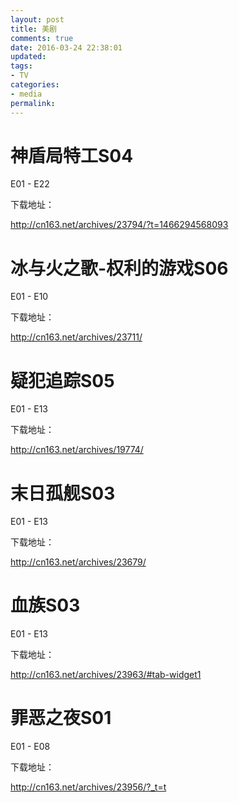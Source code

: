 ```yaml
---
layout: post
title: 美剧
comments: true
date: 2016-03-24 22:38:01
updated:
tags:
- TV
categories:
- media
permalink:
---
```


# 神盾局特工S04

E01 - E22

下载地址：

<http://cn163.net/archives/23794/?t=1466294568093>

# 冰与火之歌-权利的游戏S06

E01 - E10

下载地址：

<http://cn163.net/archives/23711/>

# 疑犯追踪S05

E01 - E13

下载地址：

<http://cn163.net/archives/19774/>

# 末日孤舰S03

E01 - E13

下载地址：

<http://cn163.net/archives/23679/>

# 血族S03

E01 - E13

下载地址：

<http://cn163.net/archives/23963/#tab-widget1>

# 罪恶之夜S01

E01 - E08

下载地址：

<http://cn163.net/archives/23956/?_t=t>

